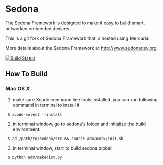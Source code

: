 Sedona
======

The Sedona Framework is designed to make it easy to build smart, networked embedded devices. 

This is a git fork of Sedona Framework that is hosted using Mercurial. 

More details about the Sedona Framework at http://www.sedonadev.org.

[![Build Status](https://travis-ci.org/linsong/sedona.svg?branch=develop)](https://travis-ci.org/linsong/sedona)

## How To Build
### Mac OS X
1. make sure Xcode command line tools installed. you can run following command in terminal to install it:
```
 $ xcode-select --install
```
2. in terminal window, go to sedona's folder and initialize the build environment:
```
 $ cd /path/to/sedona/src && source adm/unix/init.sh
```
3. in terminal window, start to build sedona zipball:
```
 $ python adm/makedist.py
```
